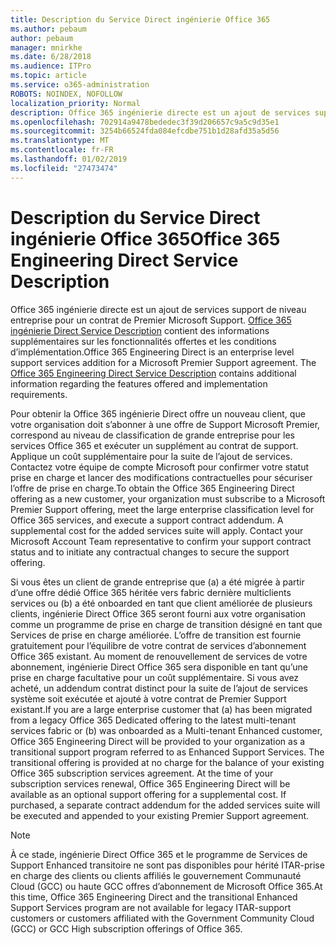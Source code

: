 ```yaml
---
title: Description du Service Direct ingénierie Office 365
ms.author: pebaum
author: pebaum
manager: mnirkhe
ms.date: 6/28/2018
ms.audience: ITPro
ms.topic: article
ms.service: o365-administration
ROBOTS: NOINDEX, NOFOLLOW
localization_priority: Normal
description: Office 365 ingénierie directe est un ajout de services support de niveau entreprise pour un contrat de Premier Microsoft Support. L’Office 365 ingénierie Direct Service Description contient des informations supplémentaires concernant les fonctionnalités offertes et les conditions d’implémentation.
ms.openlocfilehash: 702914a9478bededec3f39d206657c9a5c9d35e1
ms.sourcegitcommit: 3254b66524fda084efcdbe751b1d28afd35a5d56
ms.translationtype: MT
ms.contentlocale: fr-FR
ms.lasthandoff: 01/02/2019
ms.locfileid: "27473474"
---
```

# <a name="office-365-engineering-direct-service-description"></a><span data-ttu-id="ef49b-104">Description du Service Direct ingénierie Office 365</span><span class="sxs-lookup"><span data-stu-id="ef49b-104">Office 365 Engineering Direct Service Description</span></span>

<span data-ttu-id="ef49b-p102">Office 365 ingénierie directe est un ajout de services support de niveau entreprise pour un contrat de Premier Microsoft Support. [Office 365 ingénierie Direct Service Description](https://github.com/MicrosoftDocs/OfficeDocs-O365ServiceDescriptions/blob/master/Office%20365%20Engineering%20Direct%20-%20Svc%20Desc%20(11dec2018).pdf) contient des informations supplémentaires sur les fonctionnalités offertes et les conditions d’implémentation.</span><span class="sxs-lookup"><span data-stu-id="ef49b-p102">Office 365 Engineering Direct is an enterprise level support services addition for a Microsoft Premier Support agreement. The [Office 365 Engineering Direct Service Description](https://github.com/MicrosoftDocs/OfficeDocs-O365ServiceDescriptions/blob/master/Office%20365%20Engineering%20Direct%20-%20Svc%20Desc%20(11dec2018).pdf) contains additional information regarding the features offered and implementation requirements.</span></span>

<span data-ttu-id="ef49b-p103">Pour obtenir la Office 365 ingénierie Direct offre un nouveau client, que votre organisation doit s’abonner à une offre de Support Microsoft Premier, correspond au niveau de classification de grande entreprise pour les services Office 365 et exécuter un supplément au contrat de support. Applique un coût supplémentaire pour la suite de l’ajout de services. Contactez votre équipe de compte Microsoft pour confirmer votre statut prise en charge et lancer des modifications contractuelles pour sécuriser l’offre de prise en charge.</span><span class="sxs-lookup"><span data-stu-id="ef49b-p103">To obtain the Office 365 Engineering Direct offering as a new customer, your organization must subscribe to a Microsoft Premier Support offering, meet the large enterprise classification level for Office 365 services, and execute a support contract addendum. A supplemental cost for the added services suite will apply. Contact your Microsoft Account Team representative to confirm your support contract status and to initiate any contractual changes to secure the support offering.</span></span> 

<span data-ttu-id="ef49b-p104">Si vous êtes un client de grande entreprise que (a) a été migrée à partir d’une offre dédié Office 365 héritée vers fabric dernière multiclients services ou (b) a été onboarded en tant que client améliorée de plusieurs clients, ingénierie Direct Office 365 seront fourni aux votre organisation comme un programme de prise en charge de transition désigné en tant que Services de prise en charge améliorée. L’offre de transition est fournie gratuitement pour l’équilibre de votre contrat de services d’abonnement Office 365 existant. Au moment de renouvellement de services de votre abonnement, ingénierie Direct Office 365 sera disponible en tant qu’une prise en charge facultative pour un coût supplémentaire. Si vous avez acheté, un addendum contrat distinct pour la suite de l’ajout de services système soit exécutée et ajouté à votre contrat de Premier Support existant.</span><span class="sxs-lookup"><span data-stu-id="ef49b-p104">If you are a large enterprise customer that (a) has been migrated from a legacy Office 365 Dedicated offering to the latest multi-tenant services fabric or (b) was onboarded as a Multi-tenant Enhanced customer, Office 365 Engineering Direct will be provided to your organization as a transitional support program referred to as Enhanced Support Services. The transitional offering is provided at no charge for the balance of your existing Office 365 subscription services agreement. At the time of your subscription services renewal, Office 365 Engineering Direct will be available as an optional support offering for a supplemental cost. If purchased, a separate contract addendum for the added services suite will be executed and appended to your existing Premier Support agreement.</span></span>

> [!NOTE]
> <span data-ttu-id="ef49b-114">À ce stade, ingénierie Direct Office 365 et le programme de Services de Support Enhanced transitoire ne sont pas disponibles pour hérité ITAR-prise en charge des clients ou clients affiliés le gouvernement Communauté Cloud (GCC) ou haute GCC offres d’abonnement de Microsoft Office 365.</span><span class="sxs-lookup"><span data-stu-id="ef49b-114">At this time, Office 365 Engineering Direct and the transitional Enhanced Support Services program are not available for legacy ITAR-support customers or customers affiliated with the Government Community Cloud (GCC) or GCC High subscription offerings of Office 365.</span></span>
